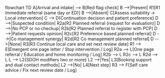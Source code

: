 flowchart TD
 A[Arrival and intake] --> B[Red flag check]
 B -->|Present| R1[R1 Immediate referral (same day or ED)]
 B -->|Absent| C[Assess suitability -> Local intervention]
 C --> D{Continuation decision and patient preference}
 D -->|Suspected condition| R2a[R2 Planned referral (request for evaluation)]
 D -->|No PCP or no checkup| R2b[R2 Planned referral to register with PCP]
 D -->|Patient requests opinion| R2c[R2 Preference based planned referral]
 D -->|Co management synergy| R2d[R2 Co management planned referral]
 D -->|None| R3[R3 Continue local care and set next review date]
 R1 --> E[Emergent one page letter / Stop intervention / Log]
 R2a --> L[One page referral / Education and home monitoring / Log]
 R2b --> L
 R2c --> L
 R2d --> L
 L --> L2{SDOH modifiers two or more}
 L2 -->|Yes| L3[Booking support and dual contact methods]
 L2 -->|No| L4[Next step]
 R3 --> F[Self care advice / Fix next review date / Log]
